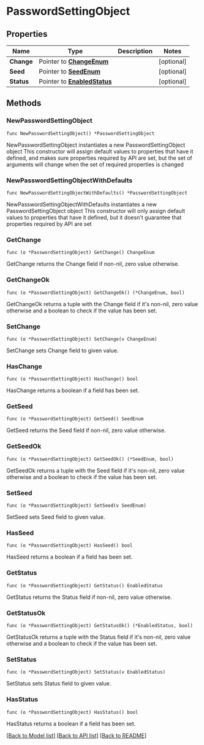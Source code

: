 # PasswordSettingObject

## Properties

Name | Type | Description | Notes
------------ | ------------- | ------------- | -------------
**Change** | Pointer to [**ChangeEnum**](ChangeEnum.md) |  | [optional] 
**Seed** | Pointer to [**SeedEnum**](SeedEnum.md) |  | [optional] 
**Status** | Pointer to [**EnabledStatus**](EnabledStatus.md) |  | [optional] 

## Methods

### NewPasswordSettingObject

`func NewPasswordSettingObject() *PasswordSettingObject`

NewPasswordSettingObject instantiates a new PasswordSettingObject object
This constructor will assign default values to properties that have it defined,
and makes sure properties required by API are set, but the set of arguments
will change when the set of required properties is changed

### NewPasswordSettingObjectWithDefaults

`func NewPasswordSettingObjectWithDefaults() *PasswordSettingObject`

NewPasswordSettingObjectWithDefaults instantiates a new PasswordSettingObject object
This constructor will only assign default values to properties that have it defined,
but it doesn't guarantee that properties required by API are set

### GetChange

`func (o *PasswordSettingObject) GetChange() ChangeEnum`

GetChange returns the Change field if non-nil, zero value otherwise.

### GetChangeOk

`func (o *PasswordSettingObject) GetChangeOk() (*ChangeEnum, bool)`

GetChangeOk returns a tuple with the Change field if it's non-nil, zero value otherwise
and a boolean to check if the value has been set.

### SetChange

`func (o *PasswordSettingObject) SetChange(v ChangeEnum)`

SetChange sets Change field to given value.

### HasChange

`func (o *PasswordSettingObject) HasChange() bool`

HasChange returns a boolean if a field has been set.

### GetSeed

`func (o *PasswordSettingObject) GetSeed() SeedEnum`

GetSeed returns the Seed field if non-nil, zero value otherwise.

### GetSeedOk

`func (o *PasswordSettingObject) GetSeedOk() (*SeedEnum, bool)`

GetSeedOk returns a tuple with the Seed field if it's non-nil, zero value otherwise
and a boolean to check if the value has been set.

### SetSeed

`func (o *PasswordSettingObject) SetSeed(v SeedEnum)`

SetSeed sets Seed field to given value.

### HasSeed

`func (o *PasswordSettingObject) HasSeed() bool`

HasSeed returns a boolean if a field has been set.

### GetStatus

`func (o *PasswordSettingObject) GetStatus() EnabledStatus`

GetStatus returns the Status field if non-nil, zero value otherwise.

### GetStatusOk

`func (o *PasswordSettingObject) GetStatusOk() (*EnabledStatus, bool)`

GetStatusOk returns a tuple with the Status field if it's non-nil, zero value otherwise
and a boolean to check if the value has been set.

### SetStatus

`func (o *PasswordSettingObject) SetStatus(v EnabledStatus)`

SetStatus sets Status field to given value.

### HasStatus

`func (o *PasswordSettingObject) HasStatus() bool`

HasStatus returns a boolean if a field has been set.


[[Back to Model list]](../README.md#documentation-for-models) [[Back to API list]](../README.md#documentation-for-api-endpoints) [[Back to README]](../README.md)


